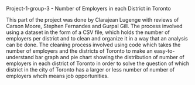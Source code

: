Project-1-group-3 - Number of Employers in each District in Toronto

This part of the project was done by Clarajean Lugenge with reviews of Carson Moore, Stephen Fernandes and Gurpal Gill. The process involved 
using a dataset in the form of a CSV file, which holds the number of employers per district and to clean and organize it in a way that an analysis can be done. The cleaning process involved using code which takes the number of employers and the districts of Toronto to make an easy-to-understand bar graph and pie chart showing the distribution of number of employers in each district of Toronto in order to solve the question of which district in the city of Toronto has a larger or less number of number of employers whcih means job opportunities.
